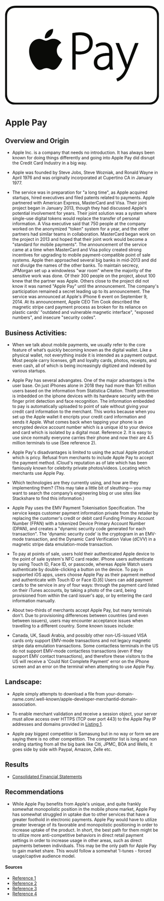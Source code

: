![apple](apple%20pay.png)
# Apple Pay 

## Overview and Origin

* Apple Inc. is a company that needs no introduction. It has always been known for doing things differently and going into Apple Pay did disrupt the Credit Card Industry in a big way.

* Apple was founded by Steve Jobs, Steve Wozniak, and Ronald Wayne in April 1976 and was originally incorporated at Cupertino CA in January 1977.

* The service was in preparation for "a long time", as Apple acquired startups, hired executives and filed patents related to payments. Apple partnered with American Express, MasterCard and Visa. Their joint project began in January 2013, though they had discussed Apple's potential involvement for years. Their joint solution was a system where single-use digital tokens would replace the transfer of personal information. A Visa executive said that 750 people at the company worked on the anonymized "token" system for a year, and the other partners had similar teams in collaboration. MasterCard began work on the project in 2013 and hoped that their joint work would become a "standard for mobile payments". The announcement of the service came at a time when MasterCard and Visa policy created strong incentives for upgrading to mobile payment-compatible point of sale systems. Apple then approached several big banks in mid-2013 and did not divulge the names of the other banks. To maintain secrecy, JPMorgan set up a windowless "war room" where the majority of the sensitive work was done. Of their 300 people on the project, about 100 knew that the partner was Apple. Others close to the project did not know it was named "Apple Pay" until the announcement. The company's participation remained a secret leading up to its announcement. The service was announced at Apple's iPhone 6 event on September 9, 2014. At its announcement, Apple CEO Tim Cook described the magnetic stripe card payment process as broken for its reliance on plastic cards' "outdated and vulnerable magnetic interface", "exposed numbers", and insecure "security codes".

## Business Activities:

* When we talk about mobile payments, we usually refer to the core feature of what’s quickly becoming known as the digital wallet. Like a physical wallet, not everything inside it is intended as a payment output. Most people carry licenses, gift and loyalty cards, photos, receipts, and even cash, all of which is being increasingly digitized and indexed by various startups.

* Apple Pay has several advangates. One of the major advantages is the user base. On just iPhones alone in 2018 they had more than 101 million users based on the information from Statistica Citation. Thieft prevention is imbedded on the iphone devices with its hardware security with the finger print detection and face recognition. The information embedded to pay is automatically uploaded to point of sale without giving your credit card information to the merchant. This works because when you set up the Apple wallet it encripts your credit card information and sends it Apple. What comes back when tapping your phone is an encrypted device account number which is a unique id to your device and card which is isolated by a digital moat. Reference 2. It is easy to use since normally everyone carries their phone and now their are 4.5 million terminals to use (See reference 2).

* Apple Pay's disadvantages is limited to using the actual Apple product which is pricy. Refusal from merchants to include Apple Pay to accept the payment method. iCloud's reputation as of late which has been famiously known for celebrity private photos/videos. Locating which merchants use Apple Pay.

* Which technologies are they currently using, and how are they implementing them? (This may take a little bit of sleuthing–– you may want to search the company’s engineering blog or use sites like Stackshare to find this information.)

* Apple Pay uses the EMV Payment Tokenisation Specification. The service keeps customer payment information private from the retailer by replacing the customer's credit or debit card Funding Primary Account Number (FPAN) with a tokenized Device Primary Account Number (DPAN), and creates a "dynamic security code generated for each transaction". The 'dynamic security code' is the cryptogram in an EMV-mode transaction, and the Dynamic Card Verification Value (dCVV) in a magnetic stripe data emulation-mode transaction. 

* To pay at points of sale, users hold their authenticated Apple device to the point of sale system's NFC card reader. iPhone users authenticate by using Touch ID, Face ID, or passcode, whereas Apple Watch users authenticate by double-clicking a button on the device. To pay in supported iOS apps, users choose Apple Pay as their payment method and authenticate with Touch ID or Face ID.[6] Users can add payment cards to the service in any of four ways: through the payment card listed on their iTunes accounts, by taking a photo of the card, being provisioned from within the card issuer's app, or by entering the card information manually.

* About two-thirds of merchants accept Apple Pay, but many terminals don't. Due to provisioning differences between countries (and even between issuers), users may encounter acceptance issues when travelling to a different country. Some known issues include:

* Canada, UK, Saudi Arabia, and possibly other non-US-issued VISA cards only support EMV-mode transactions and not legacy magnetic stripe data emulation transactions. Some contactless terminals in the US do not support EMV-mode contactless transactions (even if they support EMV contact transactions), and therefore these visitors to the US will receive a 'Could Not Complete Payment' error on the iPhone screen and an error on the terminal when attempting to use Apple Pay.

## Landscape:

* Apple simply attempts to download a file from your-domain-name.com/.well-known/apple-developer-merchantid-domain-association.

* To enable merchant validation and receive a session object, your server must allow access over HTTPS (TCP over port 443) to the Apple Pay IP addresses and domains provided in [Listing 1](https://developer.apple.com/documentation/apple_pay_on_the_web/setting_up_your_server#3172427).

* Apple pay biggest competitior is Samasung but in no way or form we are saying there is no other competition. The competitor list is long and non ending starting from all the big bank like Citi, JPMC, BOA and Wells, it goes side by side with Paypal, Amazon, Zelle etc.

## Results

* [Consolidated Financial Statements](https://www.apple.com/newsroom/2020/10/apple-reports-fourth-quarter-results/)

## Recommendations

* While Apple Pay benefits from Apple's unique, and quite frankly somewhat monopolistic position in the mobile phone market, Apple Pay has somewhat struggled in uptake due to other services that have a greater foothold in electronic payments. Apple Pay would have to utilize greater leverage of its favorable and monopolistic positioning in order to increase uptake of the product. In short, the best path for them might be to utilize more anti-competitive behaviors in direct retail payment settings in order to increase usage in other areas, such as direct payments between individuals. This may be the only path for Apple Pay to gain market share. This would follow a somewhat 'I-tunes - forced usage/captive audience model.

#### Sources
* [Reference 1](https://en.wikipedia.org/wiki/Apple_Pay)
* [Reference 2](https://en.wikipedia.org/wiki/Apple_Inc)
* [Reference 3](https://simplymac.com/pay-it-forward-the-advantages-of-apple-pay/#:~:text=The%20good%20news%20is%20that,or%20your%20Apple%20Watch%20passcode)
* [Reference 4](https://developer.apple.com/forums/thread/94631)

